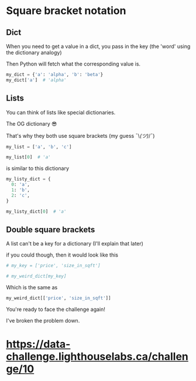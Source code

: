 # Square bracket notation

## Dict

When you need to get a value in a dict, you pass in the key (the 'word' using the dictionary analogy)

Then Python will fetch what the corresponding value is.


```py
my_dict = {'a': 'alpha', 'b': 'beta'}
my_dict['a']  # 'alpha'
```

## Lists

You can think of lists like special dictionaries.

The OG dictionary 😎

That's why they both use square brackets (my guess  ¯\\_(ツ)_/¯)

```py
my_list = ['a', 'b', 'c']

my_list[0]  # 'a'
```

is similar to this dictionary

```py
my_listy_dict = {
  0: 'a',
  1: 'b',
  2: 'c',
}

my_listy_dict[0]  # 'a'
```

## Double square brackets

A list can't be a key for a dictionary (I'll explain that later)

if you could though, then it would look like this

```py
# my_key = ['price', 'size_in_sqft']

# my_weird_dict[my_key]
```

Which is the same as

```py
my_weird_dict[['price', 'size_in_sqft']]
```

You're ready to face the challenge again!

I've broken the problem down.

# https://data-challenge.lighthouselabs.ca/challenge/10